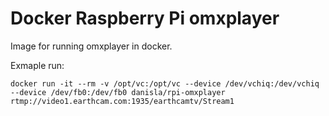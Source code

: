 # Docker Raspberry Pi omxplayer

Image for running omxplayer in docker.

Exmaple run:

```
docker run -it --rm -v /opt/vc:/opt/vc --device /dev/vchiq:/dev/vchiq --device /dev/fb0:/dev/fb0 danisla/rpi-omxplayer rtmp://video1.earthcam.com:1935/earthcamtv/Stream1
```

